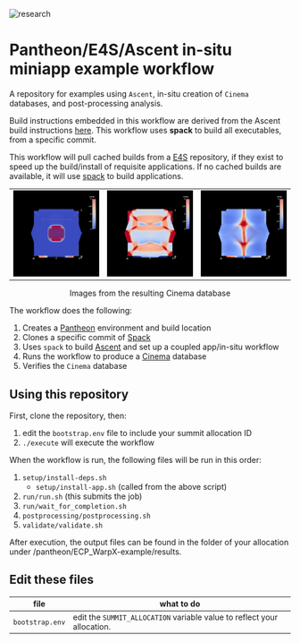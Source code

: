 ![research](https://pantheonscience.github.io/states/research.png)

# Pantheon/E4S/Ascent in-situ miniapp example workflow

A repository for examples using `Ascent`, in-situ creation of `Cinema`
databases, and post-processing analysis. 

Build instructions embedded in this workflow are derived from the Ascent build instructions [here](https://ascent.readthedocs.io/en/latest/BuildingAscent.html). This workflow uses **spack** to build all executables, from a specific commit.

This workflow will pull cached builds from a [E4S](https://e4s-project.github.io/) repository, if they exist
to speed up the build/install of requisite applications. If no cached builds are available, it will use
[spack](https://github.com/spack/spack) to build applications.

<p align="center">
<table>
<tr>
<td><img width="200" src="doc/ascent/0000.png"</td>
<td><img width="200" src="doc/ascent/0001.png"</td>
<td><img width="200" src="doc/ascent/0002.png"</td>
</tr>
</table>
</p>
<p align="center">Images from the resulting Cinema database</p>

The workflow does the following:

1. Creates a [Pantheon](http://pantheonscience.org/) environment and build location
2. Clones a specific commit of [Spack](https://github.com/spack/spack)
3. Uses `spack` to build [Ascent](https://ascent.readthedocs.io/en/latest/) and set up a coupled app/in-situ workflow
4. Runs the workflow to produce a [Cinema](https://cinemascience.org) database
5. Verifies the `Cinema` database

## Using this repository

First, clone the repository, then:

1. edit the `bootstrap.env` file to include your summit allocation ID
2. `./execute` will execute the workflow

When the workflow is run, the following files will be run in this order:

1. `setup/install-deps.sh`
    - `setup/install-app.sh` (called from the above script)
1. `run/run.sh` (this submits the job)
1. `run/wait_for_completion.sh`
1. `postprocessing/postprocessing.sh`
1. `validate/validate.sh`

After execution, the output files can be found in the folder of your allocation under /pantheon/ECP_WarpX-example/results.

## Edit these files
| file | what to do |
|------|---------|
|`bootstrap.env` | edit the `SUMMIT_ALLOCATION` variable value to reflect your allocation. |
